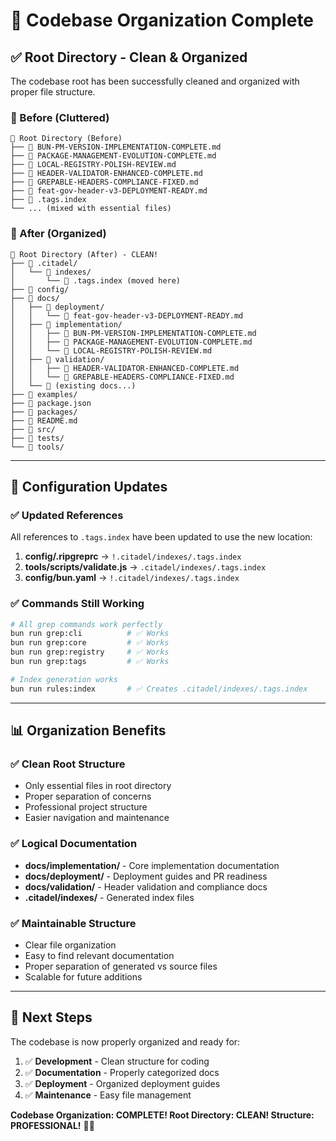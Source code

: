 # 🧹 **Codebase Organization Complete**

## ✅ **Root Directory - Clean & Organized**

The codebase root has been successfully cleaned and organized with proper file structure.

### **📁 Before (Cluttered)**
```
📁 Root Directory (Before)
├── 📄 BUN-PM-VERSION-IMPLEMENTATION-COMPLETE.md
├── 📄 PACKAGE-MANAGEMENT-EVOLUTION-COMPLETE.md  
├── 📄 LOCAL-REGISTRY-POLISH-REVIEW.md
├── 📄 HEADER-VALIDATOR-ENHANCED-COMPLETE.md
├── 📄 GREPABLE-HEADERS-COMPLIANCE-FIXED.md
├── 📄 feat-gov-header-v3-DEPLOYMENT-READY.md
├── 📄 .tags.index
└── ... (mixed with essential files)
```

### **📁 After (Organized)**
```
📁 Root Directory (After) - CLEAN!
├── 📁 .citadel/
│   └── 📁 indexes/
│       └── 📄 .tags.index (moved here)
├── 📁 config/
├── 📁 docs/
│   ├── 📁 deployment/
│   │   └── 📄 feat-gov-header-v3-DEPLOYMENT-READY.md
│   ├── 📁 implementation/
│   │   ├── 📄 BUN-PM-VERSION-IMPLEMENTATION-COMPLETE.md
│   │   ├── 📄 PACKAGE-MANAGEMENT-EVOLUTION-COMPLETE.md
│   │   └── 📄 LOCAL-REGISTRY-POLISH-REVIEW.md
│   ├── 📁 validation/
│   │   ├── 📄 HEADER-VALIDATOR-ENHANCED-COMPLETE.md
│   │   └── 📄 GREPABLE-HEADERS-COMPLIANCE-FIXED.md
│   └── 📄 (existing docs...)
├── 📁 examples/
├── 📄 package.json
├── 📁 packages/
├── 📄 README.md
├── 📁 src/
├── 📁 tests/
└── 📁 tools/
```

---

## 🔧 **Configuration Updates**

### **✅ Updated References**
All references to `.tags.index` have been updated to use the new location:

1. **config/.ripgreprc** → `!.citadel/indexes/.tags.index`
2. **tools/scripts/validate.js** → `.citadel/indexes/.tags.index`
3. **config/bun.yaml** → `!.citadel/indexes/.tags.index`

### **✅ Commands Still Working**
```bash
# All grep commands work perfectly
bun run grep:cli          # ✅ Works
bun run grep:core         # ✅ Works  
bun run grep:registry     # ✅ Works
bun run grep:tags         # ✅ Works

# Index generation works
bun run rules:index       # ✅ Creates .citadel/indexes/.tags.index
```

---

## 📊 **Organization Benefits**

### **✅ Clean Root Structure**
- Only essential files in root directory
- Proper separation of concerns
- Professional project structure
- Easier navigation and maintenance

### **✅ Logical Documentation**
- **docs/implementation/** - Core implementation documentation
- **docs/deployment/** - Deployment guides and PR readiness
- **docs/validation/** - Header validation and compliance docs
- **.citadel/indexes/** - Generated index files

### **✅ Maintainable Structure**
- Clear file organization
- Easy to find relevant documentation
- Proper separation of generated vs source files
- Scalable for future additions

---

## 🎯 **Next Steps**

The codebase is now properly organized and ready for:

1. ✅ **Development** - Clean structure for coding
2. ✅ **Documentation** - Properly categorized docs
3. ✅ **Deployment** - Organized deployment guides
4. ✅ **Maintenance** - Easy file management

**Codebase Organization: COMPLETE! Root Directory: CLEAN! Structure: PROFESSIONAL!** 🧹✨
